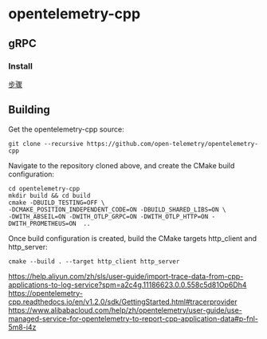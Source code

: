 # opentelemetry-cpp

## gRPC

### Install

[步骤](https://grpc.io/docs/languages/cpp/quickstart/)

## Building

Get the opentelemetry-cpp source:

```
git clone --recursive https://github.com/open-telemetry/opentelemetry-cpp
```

Navigate to the repository cloned above, and create the CMake build configuration:

```
cd opentelemetry-cpp
mkdir build && cd build
cmake -DBUILD_TESTING=OFF \
-DCMAKE_POSITION_INDEPENDENT_CODE=ON -DBUILD_SHARED_LIBS=ON \
-DWITH_ABSEIL=ON -DWITH_OTLP_GRPC=ON -DWITH_OTLP_HTTP=ON -DWITH_PROMETHEUS=ON  ..
```

Once build configuration is created, build the CMake targets http_client and http_server:

```
cmake --build . --target http_client http_server
```

https://help.aliyun.com/zh/sls/user-guide/import-trace-data-from-cpp-applications-to-log-service?spm=a2c4g.11186623.0.0.558c5d81Op6Dh4
https://opentelemetry-cpp.readthedocs.io/en/v1.2.0/sdk/GettingStarted.html#tracerprovider
https://www.alibabacloud.com/help/zh/opentelemetry/user-guide/use-managed-service-for-opentelemetry-to-report-cpp-application-data#p-fnl-5m8-i4z
